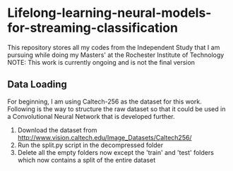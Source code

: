 # Lifelong-learning-neural-models-for-streaming-classification
This repository stores all my codes from the Independent Study that I am pursuing while doing my Masters' at the Rochester Institute of Technology
NOTE: This work is currently ongoing and is not the final version


## Data Loading
For beginning, I am using Caltech-256 as the dataset for this work. Following is the way to structure the raw dataset so that it could be used in a Convolutional Neural Network that is developed further.
1. Download the dataset from http://www.vision.caltech.edu/Image_Datasets/Caltech256/
2. Run the split.py script in the decompressed folder
3. Delete all the empty folders now except the 'train' and 'test' folders which now contains a split of the entire dataset
